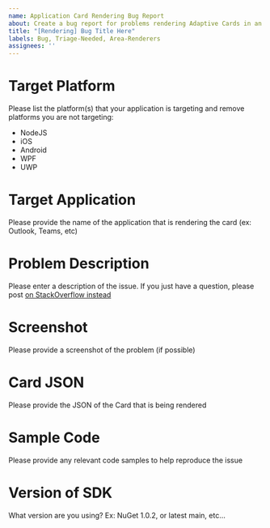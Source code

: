 ```yaml
---
name: Application Card Rendering Bug Report
about: Create a bug report for problems rendering Adaptive Cards in an Application
title: "[Rendering] Bug Title Here"
labels: Bug, Triage-Needed, Area-Renderers
assignees: ''
---
```


# Target Platform

Please list the platform(s) that your application is targeting and remove platforms you are not targeting:
- NodeJS
- iOS
- Android
- WPF
- UWP

# Target Application

Please provide the name of the application that is rendering the card (ex: Outlook, Teams, etc)

# Problem Description

Please enter a description of the issue. If you just have a question, please post [on StackOverflow instead](https://stackoverflow.com/questions/tagged/adaptive-cards)

# Screenshot

Please provide a screenshot of the problem (if possible)

# Card JSON

Please provide the JSON of the Card that is being rendered

# Sample Code

Please provide any relevant code samples to help reproduce the issue

# Version of SDK

What version are you using? Ex: NuGet 1.0.2, or latest main, etc...
